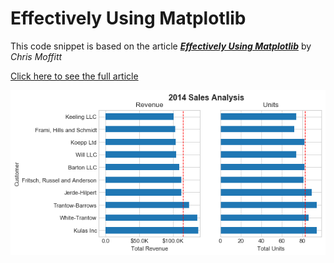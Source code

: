# Effectively Using Matplotlib

This code snippet is based on the article [___Effectively Using
Matplotlib___](http://pbpython.com/effective-matplotlib.html)
by _Chris Moffitt_

[Click here to see the full
article](http://pbpython.com/effective-matplotlib.html)

![result](https://github.com/danresende/effectively-using-matplotlib/blob/master/sales.png?raw=true)
